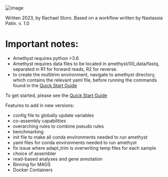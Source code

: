 ![image](https://github.com/rckarns8/amethyst/assets/42095420/f9da1bd9-250e-4607-8512-a125088eabed)


Written 2023, by Rachael Storo. Based on a workflow written by Nastassia Patin.
v. 1.0
# Important notes:
- Amethyst requires python >3.6 
- Amethyst requires data files to be located in amethyst/00_data/fastq, separated in R1 for forward reads, R2 for reverse.
- to create the multitrim environment, navigate to amethyst directory, which contains the relevant yaml file, before running the commands found in the [Quick Start Guide](https://github.com/rckarns8/amethyst/wiki/0.-Quick-Start-Guide)



To get started, please see the [Quick Start Guide](https://github.com/rckarns8/amethyst/wiki/0.-Quick-Start-Guide)



Features to add in new versions: 
- config file to globally update variables
- co-assembly capabilities
- overarching rules to combine pseudo rules
- benchmarking
- init file to make all conda environments needed to run amethyst
- yaml files for conda environments needed to run amethyst
- fix issue where adapt_trim is overwriting temp files for each sample
- choice of assembler
- read-based analyses and gene annotation
- Binning for MAGS
- Docker Containers 
